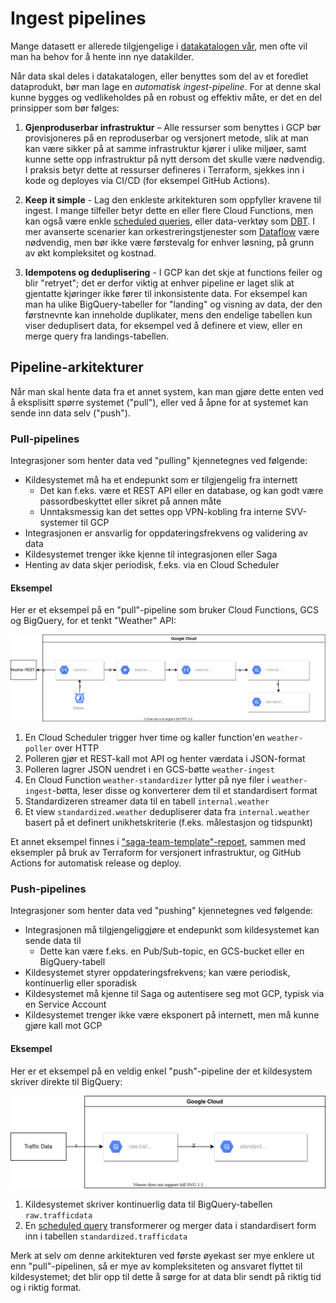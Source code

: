 # Ingest pipelines

Mange datasett er allerede tilgjengelige i [datakatalogen vår](https://data.saga.vegvesen.no/), men ofte vil man ha behov for å hente inn nye datakilder.

Når data skal deles i datakatalogen, eller benyttes som del av et foredlet dataprodukt, bør man lage en _automatisk ingest-pipeline_. For at denne skal kunne bygges og vedlikeholdes på en robust og effektiv måte, er det en del prinsipper som bør følges:

1. **Gjenproduserbar infrastruktur** – Alle ressurser som benyttes i GCP bør provisjoneres på en reproduserbar og versjonert metode, slik at man kan være sikker på at samme infrastruktur kjører i ulike miljøer, samt kunne sette opp infrastruktur på nytt dersom det skulle være nødvendig. I praksis betyr dette at ressurser defineres i Terraform, sjekkes inn i kode og deployes via CI/CD (for eksempel GitHub Actions).

1. **Keep it simple** - Lag den enkleste arkitekturen som oppfyller kravene til ingest. I mange tilfeller betyr dette en eller flere Cloud Functions, men kan også være enkle [scheduled queries](https://cloud.google.com/bigquery/docs/scheduling-queries), eller data-verktøy som [DBT](https://www.getdbt.com/). I mer avanserte scenarier kan orkestreringstjenester som [Dataflow](https://cloud.google.com/dataflow) være nødvendig, men bør ikke være førstevalg for enhver løsning, på grunn av økt kompleksitet og kostnad.

1. **Idempotens og deduplisering** - I GCP kan det skje at functions feiler og blir "retryet"; det er derfor viktig at enhver pipeline er laget slik at gjentatte kjøringer ikke fører til inkonsistente data. For eksempel kan man ha ulike BigQuery-tabeller for "landing" og visning av data, der den førstnevnte kan inneholde duplikater, mens den endelige tabellen kun viser deduplisert data, for eksempel ved å definere et view, eller en merge query fra landings-tabellen.

## Pipeline-arkitekturer

Når man skal hente data fra et annet system, kan man gjøre dette enten ved å eksplisitt spørre systemet ("pull"), eller ved å åpne for at systemet kan sende inn data selv ("push").

### Pull-pipelines

Integrasjoner som henter data ved "pulling" kjennetegnes ved følgende:

- Kildesystemet må ha et endepunkt som er tilgjengelig fra internett
  - Det kan f.eks. være et REST API eller en database, og kan godt være passordbeskyttet eller sikret på annen måte
  - Unntaksmessig kan det settes opp VPN-kobling fra interne SVV-systemer til GCP
- Integrasjonen er ansvarlig for oppdateringsfrekvens og validering av data
- Kildesystemet trenger ikke kjenne til integrasjonen eller Saga
- Henting av data skjer periodisk, f.eks. via en Cloud Scheduler

#### Eksempel

Her er et eksempel på en "pull"-pipeline som bruker Cloud Functions, GCS og BigQuery, for et tenkt "Weather" API:

![Example poller pipeline](img/example_pipeline_poller.drawio.svg)

1. En Cloud Scheduler trigger hver time og kaller function'en `weather-poller` over HTTP
1. Polleren gjør et REST-kall mot API og henter værdata i JSON-format
1. Polleren lagrer JSON uendret i en GCS-bøtte `weather-ingest`
1. En Cloud Function `weather-standardizer` lytter på nye filer i `weather-ingest`-bøtta, leser disse og konverterer dem til et standardisert format
1. Standardizeren streamer data til en tabell `internal.weather`
1. Et view `standardized.weather` dedupliserer data fra `internal.weather` basert på et definert unikhetskriterie (f.eks. målestasjon og tidspunkt)

Et annet eksempel finnes i ["saga-team-template"-repoet](https://github.com/svvsaga/saga-team-template), sammen med eksempler på bruk av Terraform for versjonert infrastruktur, og GitHub Actions for automatisk release og deploy.

### Push-pipelines

Integrasjoner som henter data ved "pushing" kjennetegnes ved følgende:

- Integrasjonen må tilgjengeliggjøre et endepunkt som kildesystemet kan sende data til
  - Dette kan være f.eks. en Pub/Sub-topic, en GCS-bucket eller en BigQuery-tabell
- Kildesystemet styrer oppdateringsfrekvens; kan være periodisk, kontinuerlig eller sporadisk
- Kildesystemet må kjenne til Saga og autentisere seg mot GCP, typisk via en Service Account
- Kildesystemet trenger ikke være eksponert på internett, men må kunne gjøre kall mot GCP

#### Eksempel

Her er et eksempel på en veldig enkel "push"-pipeline der et kildesystem skriver direkte til BigQuery:

![Example BigQuery push pipeline](img/example_pipeline_bigquery.drawio.svg)

1. Kildesystemet skriver kontinuerlig data til BigQuery-tabellen `raw.trafficdata`
1. En [scheduled query](https://cloud.google.com/bigquery/docs/scheduling-queries) transformerer og merger data i standardisert form inn i tabellen `standardized.trafficdata`

Merk at selv om denne arkitekturen ved første øyekast ser mye enklere ut enn "pull"-pipelinen, så er mye av kompleksiteten og ansvaret flyttet til kildesystemet; det blir opp til dette å sørge for at data blir sendt på riktig tid og i riktig format.
